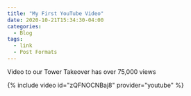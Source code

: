 ```yaml
---
title: "My First YouTube Video"
date: 2020-10-21T15:34:30-04:00
categories:
  - Blog
tags:
  - link
  - Post Formats
---
```


Video to our Tower Takeover has over 75,000 views

{% include video id="zQFNOCNBaj8" provider="youtube" %}
